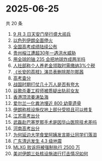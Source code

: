 # 2025-06-25

共 20 条

<!-- BEGIN -->
<!-- 最后更新时间 Wed Jun 25 2025 11:20:50 GMT+0800 (China Standard Time) -->

1. [9 月 3 日天安门举行盛大阅兵](https://www.zhihu.com/search?q=9%20%E6%9C%88%203%20%E6%97%A5%E5%A4%A9%E5%AE%89%E9%97%A8%E4%B8%BE%E8%A1%8C%E7%9B%9B%E5%A4%A7%E9%98%85%E5%85%B5)
1. [以色列伊朗全面停火](https://www.zhihu.com/search?q=%E4%BB%A5%E8%89%B2%E5%88%97%E4%BC%8A%E6%9C%97%E5%85%A8%E9%9D%A2%E5%81%9C%E7%81%AB)
1. [全国高考成绩陆续公布](https://www.zhihu.com/search?q=%E5%85%A8%E5%9B%BD%E9%AB%98%E8%80%83%E6%88%90%E7%BB%A9%E9%99%86%E7%BB%AD%E5%85%AC%E5%B8%83)
1. [贵州榕江遭超30年一遇洪水威胁](https://www.zhihu.com/search?q=%E8%B4%B5%E5%B7%9E%E6%A6%95%E6%B1%9F%E9%81%AD%E8%B6%8530%E5%B9%B4%E4%B8%80%E9%81%87%E6%B4%AA%E6%B0%B4%E5%A8%81%E8%83%81)
1. [用全球的铀 235 会把地球炸成两半吗](https://www.zhihu.com/search?q=%E7%94%A8%E5%85%A8%E7%90%83%E7%9A%84%E9%93%80%20235%20%E4%BC%9A%E6%8A%8A%E5%9C%B0%E7%90%83%E7%82%B8%E6%88%90%E4%B8%A4%E5%8D%8A%E5%90%97)
1. [人社部称个人养老金领取时需缴纳3%个税 ​](https://www.zhihu.com/search?q=%E4%BA%BA%E7%A4%BE%E9%83%A8%E7%A7%B0%E4%B8%AA%E4%BA%BA%E5%85%BB%E8%80%81%E9%87%91%E9%A2%86%E5%8F%96%E6%97%B6%E9%9C%80%E7%BC%B4%E7%BA%B33%25%E4%B8%AA%E7%A8%8E%20%E2%80%8B)
1. [《长安的荔枝》演员表删除那尔那茜](https://www.zhihu.com/search?q=%E3%80%8A%E9%95%BF%E5%AE%89%E7%9A%84%E8%8D%94%E6%9E%9D%E3%80%8B%E6%BC%94%E5%91%98%E8%A1%A8%E5%88%A0%E9%99%A4%E9%82%A3%E5%B0%94%E9%82%A3%E8%8C%9C)
1. [高考查分](https://www.zhihu.com/search?q=%E9%AB%98%E8%80%83%E6%9F%A5%E5%88%86)
1. [战国时期打仗几十万人是否有夸大](https://www.zhihu.com/search?q=%E6%88%98%E5%9B%BD%E6%97%B6%E6%9C%9F%E6%89%93%E4%BB%97%E5%87%A0%E5%8D%81%E4%B8%87%E4%BA%BA%E6%98%AF%E5%90%A6%E6%9C%89%E5%A4%B8%E5%A4%A7)
1. [谷歌杀妻工程师被质疑出轨前女友](https://www.zhihu.com/search?q=%E8%B0%B7%E6%AD%8C%E6%9D%80%E5%A6%BB%E5%B7%A5%E7%A8%8B%E5%B8%88%E8%A2%AB%E8%B4%A8%E7%96%91%E5%87%BA%E8%BD%A8%E5%89%8D%E5%A5%B3%E5%8F%8B)
1. [香港顶流姜涛坠海](https://www.zhihu.com/search?q=%E9%A6%99%E6%B8%AF%E9%A1%B6%E6%B5%81%E5%A7%9C%E6%B6%9B%E5%9D%A0%E6%B5%B7)
1. [爱尔兰一化粪池埋近 800 幼童遗骨](https://www.zhihu.com/search?q=%E7%88%B1%E5%B0%94%E5%85%B0%E4%B8%80%E5%8C%96%E7%B2%AA%E6%B1%A0%E5%9F%8B%E8%BF%91%20800%20%E5%B9%BC%E7%AB%A5%E9%81%97%E9%AA%A8)
1. [伊朗称核设施仅地上部分受损且可以修复](https://www.zhihu.com/search?q=%E4%BC%8A%E6%9C%97%E7%A7%B0%E6%A0%B8%E8%AE%BE%E6%96%BD%E4%BB%85%E5%9C%B0%E4%B8%8A%E9%83%A8%E5%88%86%E5%8F%97%E6%8D%9F%E4%B8%94%E5%8F%AF%E4%BB%A5%E4%BF%AE%E5%A4%8D)
1. [江苏高考出分](https://www.zhihu.com/search?q=%E6%B1%9F%E8%8B%8F%E9%AB%98%E8%80%83%E5%87%BA%E5%88%86)
1. [武磊赴巴塞罗那手术是因华山医院技术差吗](https://www.zhihu.com/search?q=%E6%AD%A6%E7%A3%8A%E8%B5%B4%E5%B7%B4%E5%A1%9E%E7%BD%97%E9%82%A3%E6%89%8B%E6%9C%AF%E6%98%AF%E5%9B%A0%E5%8D%8E%E5%B1%B1%E5%8C%BB%E9%99%A2%E6%8A%80%E6%9C%AF%E5%B7%AE%E5%90%97)
1. [河南高考出分](https://www.zhihu.com/search?q=%E6%B2%B3%E5%8D%97%E9%AB%98%E8%80%83%E5%87%BA%E5%88%86)
1. [为何延边大学食堂阿姨发言能让同学们落泪](https://www.zhihu.com/search?q=%E4%B8%BA%E4%BD%95%E5%BB%B6%E8%BE%B9%E5%A4%A7%E5%AD%A6%E9%A3%9F%E5%A0%82%E9%98%BF%E5%A7%A8%E5%8F%91%E8%A8%80%E8%83%BD%E8%AE%A9%E5%90%8C%E5%AD%A6%E4%BB%AC%E8%90%BD%E6%B3%AA)
1. [广东清远发生 4.3 级地震](https://www.zhihu.com/search?q=%E5%B9%BF%E4%B8%9C%E6%B8%85%E8%BF%9C%E5%8F%91%E7%94%9F%204.3%20%E7%BA%A7%E5%9C%B0%E9%9C%87)
1. [MLXG 败诉将被强制执行 2500 万](https://www.zhihu.com/search?q=MLXG%20%E8%B4%A5%E8%AF%89%E5%B0%86%E8%A2%AB%E5%BC%BA%E5%88%B6%E6%89%A7%E8%A1%8C%202500%20%E4%B8%87)
1. [美对伊朗三处核设施进行打击情况如何](https://www.zhihu.com/search?q=%E7%BE%8E%E5%AF%B9%E4%BC%8A%E6%9C%97%E4%B8%89%E5%A4%84%E6%A0%B8%E8%AE%BE%E6%96%BD%E8%BF%9B%E8%A1%8C%E6%89%93%E5%87%BB%E6%83%85%E5%86%B5%E5%A6%82%E4%BD%95)

<!-- END -->
